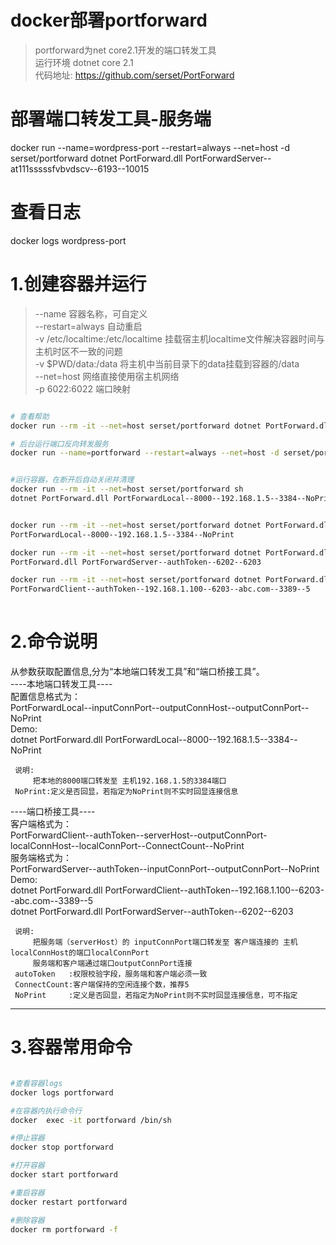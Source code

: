 # docker部署portforward
> portforward为net core2.1开发的端口转发工具  
> 运行环境 dotnet core 2.1  
> 代码地址: https://github.com/serset/PortForward  



# 部署端口转发工具-服务端
docker run --name=wordpress-port --restart=always --net=host -d serset/portforward dotnet PortForward.dll PortForwardServer--at111sssssfvbvdscv--6193--10015

# 查看日志
docker logs wordpress-port



# 1.创建容器并运行
> --name 容器名称，可自定义  
> --restart=always 自动重启  
> -v /etc/localtime:/etc/localtime 挂载宿主机localtime文件解决容器时间与主机时区不一致的问题  
> -v $PWD/data:/data 将主机中当前目录下的data挂载到容器的/data  
> --net=host 网络直接使用宿主机网络  
> -p 6022:6022 端口映射  

``` bash

# 查看帮助
docker run --rm -it --net=host serset/portforward dotnet PortForward.dll Help

# 后台运行端口反向转发服务
docker run --name=portforward --restart=always --net=host -d serset/portforward dotnet PortForward.dll PortForwardServer--at111sssssfvbvdscv--10010--10011


#运行容器，在断开后自动关闭并清理
docker run --rm -it --net=host serset/portforward sh
dotnet PortForward.dll PortForwardLocal--8000--192.168.1.5--3384--NoPrint


docker run --rm -it --net=host serset/portforward dotnet PortForward.dll \
PortForwardLocal--8000--192.168.1.5--3384--NoPrint

docker run --rm -it --net=host serset/portforward dotnet PortForward.dll \
PortForward.dll PortForwardServer--authToken--6202--6203

docker run --rm -it --net=host serset/portforward dotnet PortForward.dll \
PortForwardClient--authToken--192.168.1.100--6203--abc.com--3389--5
 

```
 

# 2.命令说明
从参数获取配置信息,分为“本地端口转发工具”和“端口桥接工具”。  
----本地端口转发工具----  
     配置信息格式为：  
         PortForwardLocal--inputConnPort--outputConnHost--outputConnPort--NoPrint  
     Demo:  
         dotnet PortForward.dll PortForwardLocal--8000--192.168.1.5--3384--NoPrint  

     说明:  
         把本地的8000端口转发至 主机192.168.1.5的3384端口  
     NoPrint:定义是否回显，若指定为NoPrint则不实时回显连接信息  
  
----端口桥接工具----  
     客户端格式为：  
         PortForwardClient--authToken--serverHost--outputConnPort-localConnHost--localConnPort--ConnectCount--NoPrint  
     服务端格式为：  
         PortForwardServer--authToken--inputConnPort--outputConnPort--NoPrint  
     Demo:  
         dotnet PortForward.dll PortForwardClient--authToken--192.168.1.100--6203--abc.com--3389--5  
         dotnet PortForward.dll PortForwardServer--authToken--6202--6203  
  
     说明:  
         把服务端（serverHost）的 inputConnPort端口转发至 客户端连接的 主机localConnHost的端口localConnPort  
         服务端和客户端通过端口outputConnPort连接  
     autoToken   :权限校验字段，服务端和客户端必须一致  
     ConnectCount:客户端保持的空闲连接个数，推荐5  
     NoPrint     :定义是否回显，若指定为NoPrint则不实时回显连接信息，可不指定  
 


-----------------------------


# 3.容器常用命令

``` bash

#查看容器logs
docker logs portforward

#在容器内执行命令行
docker  exec -it portforward /bin/sh

#停止容器
docker stop portforward

#打开容器
docker start portforward

#重启容器
docker restart portforward

#删除容器
docker rm portforward -f

```
